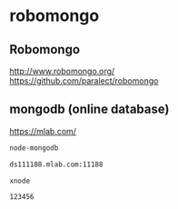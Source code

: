 # robomongo  


## Robomongo  

http://www.robomongo.org/  
https://github.com/paralect/robomongo  


## mongodb (online database)  

https://mlab.com/  


```sh
node-mongodb

ds111188.mlab.com:11188

xnode

123456

``` 











